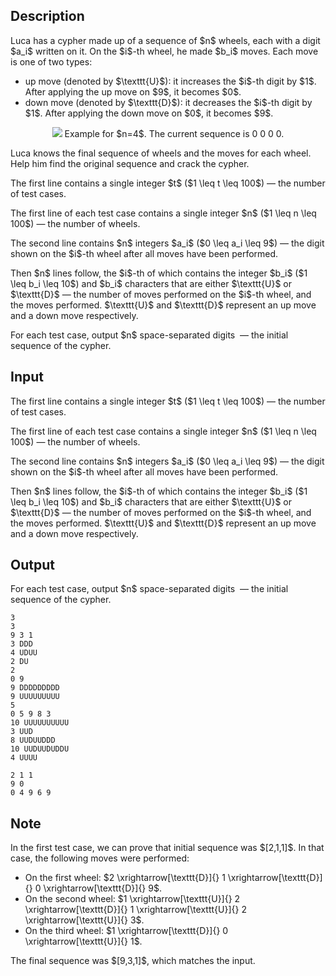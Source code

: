 ## Description

<div><p>Luca has a cypher made up of a sequence of $n$ wheels, each with a digit $a_i$ written on it. On the $i$-th wheel, he made $b_i$ moves. Each move is one of two types: </p><ul> <li> <span class="tex-font-style-it">up</span> move (denoted by $\texttt{U}$): it increases the $i$-th digit by $1$. After applying the up move on $9$, it becomes $0$. </li><li> <span class="tex-font-style-it">down</span> move (denoted by $\texttt{D}$): it decreases the $i$-th digit by $1$. After applying the down move on $0$, it becomes $9$. </li></ul><center> <img class="tex-graphics" src="file://Xj52zxmz.png" style="max-width: 100.0%;max-height: 100.0%;">   <span class="tex-font-size-small">Example for $n=4$. The current sequence is <span class="tex-font-style-tt">0 0 0 0</span>.</span> </center><p>Luca knows the final sequence of wheels and the moves for each wheel. Help him find the original sequence and crack the cypher.</p></div><div class="input-specification"><p>The first line contains a single integer $t$ ($1 \leq t \leq 100$)&nbsp;— the number of test cases.</p><p>The first line of each test case contains a single integer $n$ ($1 \leq n \leq 100$)&nbsp;— the number of wheels.</p><p>The second line contains $n$ integers $a_i$ ($0 \leq a_i \leq 9$)&nbsp;— the digit shown on the $i$-th wheel after all moves have been performed.</p><p>Then $n$ lines follow, the $i$-th of which contains the integer $b_i$ ($1 \leq b_i \leq 10$) and $b_i$ characters that are either $\texttt{U}$ or $\texttt{D}$&nbsp;— the number of moves performed on the $i$-th wheel, and the moves performed. $\texttt{U}$ and $\texttt{D}$ represent an <span class="tex-font-style-it">up</span> move and a <span class="tex-font-style-it">down</span> move respectively.</p></div><div class="output-specification"><p>For each test case, output $n$ space-separated digits &nbsp;— the initial sequence of the cypher.</p></div>

## Input

<p>The first line contains a single integer $t$ ($1 \leq t \leq 100$)&nbsp;— the number of test cases.</p><p>The first line of each test case contains a single integer $n$ ($1 \leq n \leq 100$)&nbsp;— the number of wheels.</p><p>The second line contains $n$ integers $a_i$ ($0 \leq a_i \leq 9$)&nbsp;— the digit shown on the $i$-th wheel after all moves have been performed.</p><p>Then $n$ lines follow, the $i$-th of which contains the integer $b_i$ ($1 \leq b_i \leq 10$) and $b_i$ characters that are either $\texttt{U}$ or $\texttt{D}$&nbsp;— the number of moves performed on the $i$-th wheel, and the moves performed. $\texttt{U}$ and $\texttt{D}$ represent an <span class="tex-font-style-it">up</span> move and a <span class="tex-font-style-it">down</span> move respectively.</p>

## Output

<p>For each test case, output $n$ space-separated digits &nbsp;— the initial sequence of the cypher.</p>





```input1|2,3,4,5,6,11,12,13,14,15,16,17
3
3
9 3 1
3 DDD
4 UDUU
2 DU
2
0 9
9 DDDDDDDDD
9 UUUUUUUUU
5
0 5 9 8 3
10 UUUUUUUUUU
3 UUD
8 UUDUUDDD
10 UUDUUDUDDU
4 UUUU
```




```output1
2 1 1 
9 0 
0 4 9 6 9
```



## Note

<p>In the first test case, we can prove that initial sequence was $[2,1,1]$. In that case, the following moves were performed: </p><ul> <li> On the first wheel: $2 \xrightarrow[\texttt{D}]{} 1 \xrightarrow[\texttt{D}]{} 0 \xrightarrow[\texttt{D}]{} 9$. </li><li> On the second wheel: $1 \xrightarrow[\texttt{U}]{} 2 \xrightarrow[\texttt{D}]{} 1 \xrightarrow[\texttt{U}]{} 2 \xrightarrow[\texttt{U}]{} 3$. </li><li> On the third wheel: $1 \xrightarrow[\texttt{D}]{} 0 \xrightarrow[\texttt{U}]{} 1$. </li></ul> The final sequence was $[9,3,1]$, which matches the input.
